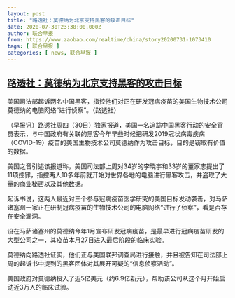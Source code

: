 ```yaml
---
layout: post
title: "路透社：莫德纳为北京支持黑客的攻击目标"
date: 2020-07-30T23:38:00.000Z
author: 联合早报
from: https://www.zaobao.com/realtime/china/story20200731-1073410
tags: [ 联合早报 ]
categories: [ news, 联合早报 ]
---
```

<!--1596152280000-->
[路透社：莫德纳为北京支持黑客的攻击目标](https://www.zaobao.com/realtime/china/story20200731-1073410)
------

<div>
<div class="figure-media"><img class="img-fluid lazyload" data-src="https://www.zaobao.com.sg/sites/default/files/styles/article_large_full/public/images/202007/20200731/2020-07-14t204759z_507828632_rc28th91h87_35255941.jpg?itok=g0giTlpX" title="美国司法部起诉两名中国黑客，指控他们对正在研发冠病疫苗的美国生物技术公司莫德纳的电脑网络“进行侦察”。（路透社） " alt src="https://www.zaobao.com.sg/sites/default/files/styles/article_large_full/public/images/202007/20200731/2020-07-14t204759z_507828632_rc28th91h87_35255941.jpg?itok=g0giTlpX" referrerpolicy="no-referrer"></div><figcaption>美国司法部起诉两名中国黑客，指控他们对正在研发冠病疫苗的美国生物技术公司莫德纳的电脑网络“进行侦察”。（路透社） </figcaption><p>（早报讯）路透社周四（30日）独家报道，美国一名追踪中国黑客行动的安全官员表示，与中国政府有关联的黑客今年早些时候把研发2019冠状病毒疾病（COVID-19）疫苗的美国生物技术公司莫德纳作为攻击目标，目的是窃取有价值的数据。</p><p>美国之音引述该报道称，美国司法部上周对34岁的李晓宇和33岁的董家志提出了11项控罪，指控两人10多年前就开始对世界各地的电脑进行黑客攻击，并盗取了大量的商业秘密以及其他数据。</p><p>起诉书说，这两人最近对三个参与冠病疫苗医学研究的美国目标发动袭击，对马萨诸塞州一家正在研制冠病疫苗的生物技术公司的电脑网络“进行了侦察”，看是否存在安全漏洞。</p><section id="imu"><div id="dfp-ad-imu1-wrapper" class="dfp-tag-wrapper"><div id="dfp-ad-imu1" class="dfp-tag-wrapper"></div></div></section><p>设在马萨诸塞州的莫德纳今年1月宣布研发冠病疫苗，是最早进行冠病疫苗研发的大型公司之一，其疫苗本月27日进入最后阶段的临床实验。</p><p>莫德纳向路透社证实，他们正与美国联邦调查局进行接触，并且被告知在司法部上周的起诉书中提到的黑客团体对其展开可疑的“信息侦察活动”。</p><p>美国政府对莫德纳投入了近5亿美元（约6.9亿新元），帮助该公司从这个月开始启动近3万人的临床试验。</p><div id="innity-in-post"></div><div id="dfp-ad-midarticlespecial-wrapper" class="dfp-tag-wrapper"><div id="dfp-ad-midarticlespecial" class="dfp-tag-wrapper"></div></div>
</div>
